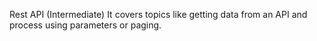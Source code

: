 Rest API (Intermediate)
It covers topics like getting data from an API and process using parameters or paging.
